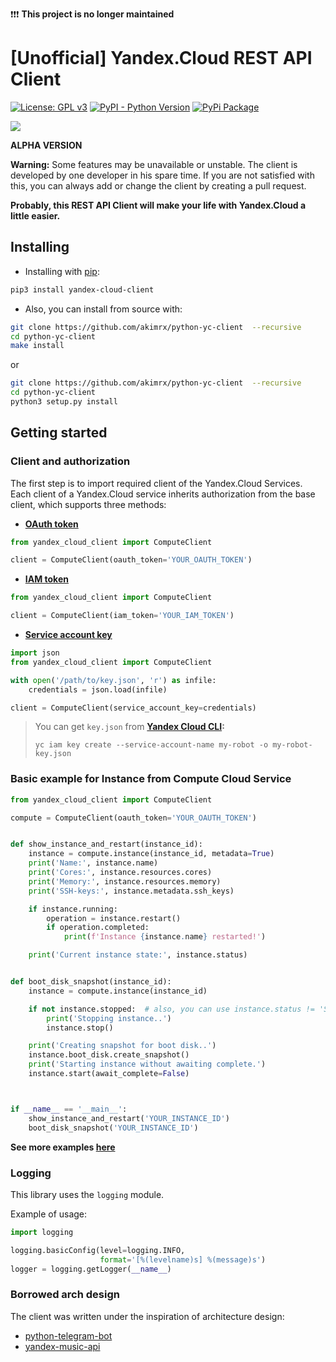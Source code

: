 ❗️❗️❗️ **This project is no longer maintained**

# [Unofficial] Yandex.Cloud REST API Client

[![License: GPL v3](https://img.shields.io/badge/License-GPLv3-blue.svg)](https://www.gnu.org/licenses/gpl-3.0)
[![PyPI - Python Version](https://img.shields.io/pypi/pyversions/yandex-cloud-client.svg)](https://pypi.org/project/yandex-cloud-client/)
[![PyPi Package](https://img.shields.io/pypi/v/yandex-cloud-client.svg)](https://pypi.org/project/yandex-cloud-client/)

![](docs/logo.png)

**ALPHA VERSION**  
  
**Warning:** Some features may be unavailable or unstable. The client is developed by one developer in his spare time. If you are not satisfied with this, you can always add or change the client by creating a pull request.

**Probably, this REST API Client will make your life with Yandex.Cloud a little easier.**  

## Installing

* Installing with [pip](https://pypi.org/project/yandex-cloud-client/):
```bash
pip3 install yandex-cloud-client
```
  
* Also, you can install from source with:

```bash
git clone https://github.com/akimrx/python-yc-client  --recursive
cd python-yc-client 
make install
```
  
or
  
```bash
git clone https://github.com/akimrx/python-yc-client  --recursive
cd python-yc-client 
python3 setup.py install
```

## Getting started

### Client and authorization

The first step is to import required client of the Yandex.Cloud Services.  
Each client of a Yandex.Cloud service inherits authorization from the base client, which supports three methods:

* **[OAuth token](https://oauth.yandex.com/authorize?response_type=token&client_id=1a6990aa636648e9b2ef855fa7bec2fb)**

```python
from yandex_cloud_client import ComputeClient

client = ComputeClient(oauth_token='YOUR_OAUTH_TOKEN')
```

* **[IAM token](https://cloud.yandex.com/docs/iam/operations/iam-token/create)**

```python
from yandex_cloud_client import ComputeClient

client = ComputeClient(iam_token='YOUR_IAM_TOKEN')
```

* **[Service account key](https://cloud.yandex.com/docs/iam/operations/authorized-key/create)**

```python
import json
from yandex_cloud_client import ComputeClient

with open('/path/to/key.json', 'r') as infile:
    credentials = json.load(infile)

client = ComputeClient(service_account_key=credentials)
```

> You can get `key.json` from **[Yandex Cloud CLI](https://cloud.yandex.com/docs/cli/quickstart):**
>```
>yc iam key create --service-account-name my-robot -o my-robot-key.json
>```

### Basic example for Instance from Compute Cloud Service

```python
from yandex_cloud_client import ComputeClient

compute = ComputeClient(oauth_token='YOUR_OAUTH_TOKEN')


def show_instance_and_restart(instance_id):
    instance = compute.instance(instance_id, metadata=True)
    print('Name:', instance.name)
    print('Cores:', instance.resources.cores)
    print('Memory:', instance.resources.memory)
    print('SSH-keys:', instance.metadata.ssh_keys)

    if instance.running:
        operation = instance.restart()
        if operation.completed:
            print(f'Instance {instance.name} restarted!')

    print('Current instance state:', instance.status)


def boot_disk_snapshot(instance_id):
    instance = compute.instance(instance_id)

    if not instance.stopped:  # also, you can use instance.status != 'STOPPED'
        print('Stopping instance..')
        instance.stop()

    print('Creating snapshot for boot disk..')
    instance.boot_disk.create_snapshot()
    print('Starting instance without awaiting complete.')
    instance.start(await_complete=False)



if __name__ == '__main__':
    show_instance_and_restart('YOUR_INSTANCE_ID')
    boot_disk_snapshot('YOUR_INSTANCE_ID')
```

**See more examples [here](examples)**

### Logging

This library uses the `logging` module.

Example of usage:

```python
import logging

logging.basicConfig(level=logging.INFO,
                    format='[%(levelname)s] %(message)s')
logger = logging.getLogger(__name__)
```

### Borrowed arch design

The client was written under the inspiration of architecture design:  
* [python-telegram-bot](https://github.com/python-telegram-bot/python-telegram-bot)  
* [yandex-music-api](https://github.com/MarshalX/yandex-music-api)  
